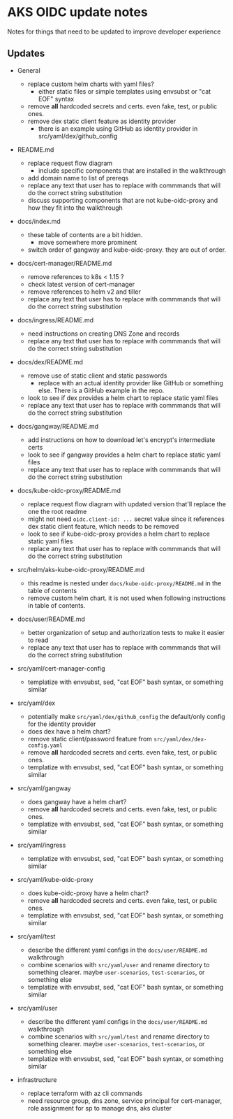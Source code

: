 # AKS OIDC update notes

Notes for things that need to be updated to improve developer experience

## Updates

- General
  - replace custom helm charts with yaml files?
    - either static files or simple templates using envsubst or "cat EOF" syntax
  - remove **all** hardcoded secrets and certs. even fake, test, or public ones.
  - remove dex static client feature as identity provider
    - there is an example using GitHub as identity provider in src/yaml/dex/github_config

- README.md
  - replace request flow diagram
    - include specific components that are installed in the walkthrough
  - add domain name to list of prereqs
  - replace any text that user has to replace with commmands that will do the correct string substitution
  - discuss supporting components that are not kube-oidc-proxy and how they fit into the walkthrough

- docs/index.md
  - these table of contents are a bit hidden.
    - move somewhere more prominent
  - switch order of gangway and kube-oidc-proxy. they are out of order.

- docs/cert-manager/README.md
  - remove references to k8s < 1.15 ?
  - check latest version of cert-manager
  - remove references to helm v2 and tiller
  - replace any text that user has to replace with commmands that will do the correct string substitution

- docs/ingress/README.md
  - need instructions on creating DNS Zone and records
  - replace any text that user has to replace with commmands that will do the correct string substitution

- docs/dex/README.md
  - remove use of static client and static passwords
    - replace with an actual identity provider like GitHub or something else. There is a GitHub example in the repo.
  - look to see if dex provides a helm chart to replace static yaml files
  - replace any text that user has to replace with commmands that will do the correct string substitution

- docs/gangway/README.md
  - add instructions on how to download let's encrypt's intermediate certs
  - look to see if gangway provides a helm chart to replace static yaml files
  - replace any text that user has to replace with commmands that will do the correct string substitution

- docs/kube-oidc-proxy/README.md
  - replace request flow diagram with updated version that'll replace the one the root readme
  - might not need `oidc.client-id: ...` secret value since it references dex static client feature, which needs to be removed
  - look to see if kube-oidc-proxy provides a helm chart to replace static yaml files
  - replace any text that user has to replace with commmands that will do the correct string substitution

- src/helm/aks-kube-oidc-proxy/README.md
  - this readme is nested under `docs/kube-oidc-proxy/README.md` in the table of contents
  - remove custom helm chart. it is not used when following instructions in table of contents.

- docs/user/README.md
  - better organization of setup and authorization tests to make it easier to read
  - replace any text that user has to replace with commmands that will do the correct string substitution

- src/yaml/cert-manager-config
  - templatize with envsubst, sed, "cat EOF" bash syntax, or something similar

- src/yaml/dex
  - potentially make `src/yaml/dex/github_config` the default/only config for the identity provider
  - does dex have a helm chart?
  - remove static client/password feature from `src/yaml/dex/dex-config.yaml`
  - remove **all** hardcoded secrets and certs. even fake, test, or public ones.
  - templatize with envsubst, sed, "cat EOF" bash syntax, or something similar

- src/yaml/gangway
  - does gangway have a helm chart?
  - remove **all** hardcoded secrets and certs. even fake, test, or public ones.
  - templatize with envsubst, sed, "cat EOF" bash syntax, or something similar

- src/yaml/ingress
  - templatize with envsubst, sed, "cat EOF" bash syntax, or something similar

- src/yaml/kube-oidc-proxy
  - does kube-oidc-proxy have a helm chart?
  - remove **all** hardcoded secrets and certs. even fake, test, or public ones.
  - templatize with envsubst, sed, "cat EOF" bash syntax, or something similar

- src/yaml/test
  - describe the different yaml configs in the `docs/user/README.md` walkthrough
  - combine scenarios with `src/yaml/user` and rename directory to something clearer. maybe `user-scenarios`, `test-scenarios`, or something else
  - templatize with envsubst, sed, "cat EOF" bash syntax, or something similar

- src/yaml/user
  - describe the different yaml configs in the `docs/user/README.md` walkthrough
  - combine scenarios with `src/yaml/test` and rename directory to something clearer. maybe `user-scenarios`, `test-scenarios`, or something else
  - templatize with envsubst, sed, "cat EOF" bash syntax, or something similar

- infrastructure
  - replace terraform with az cli commands
  - need resource group, dns zone, service principal for cert-manager, role assignment for sp to manage dns, aks cluster

